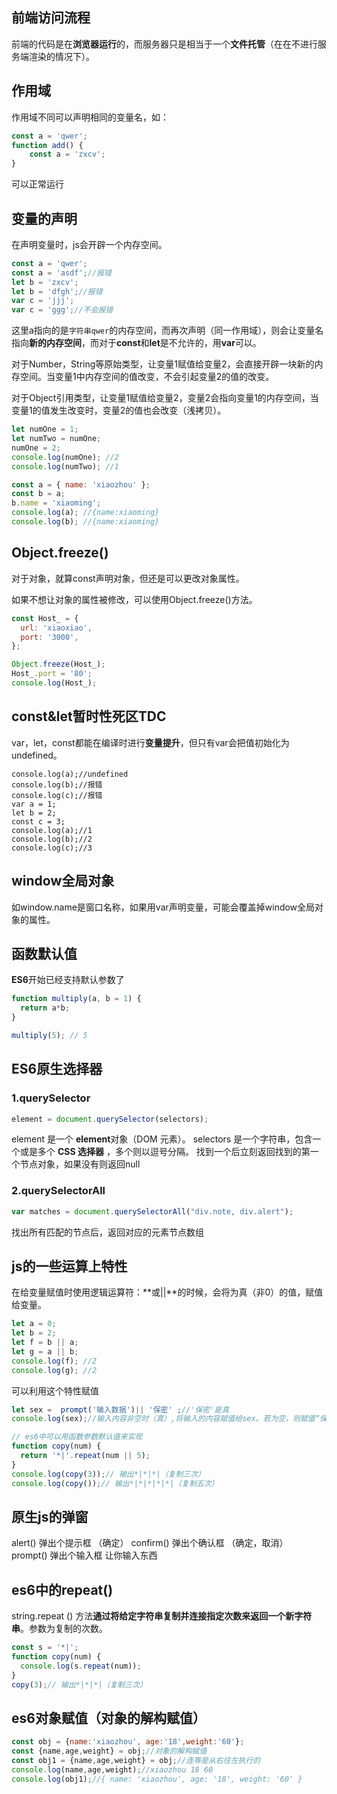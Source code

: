 ## 前端访问流程

前端的代码是在**浏览器运行**的，而服务器只是相当于一个**文件托管**（在在不进行服务端渲染的情况下）。



## 作用域

作用域不同可以声明相同的变量名，如：

```js
const a = 'qwer';
function add() {
    const a = 'zxcv';
}
```

可以正常运行



## 变量的声明

在声明变量时，js会开辟一个内存空间。

```js
const a = 'qwer';
const a = 'asdf';//报错
let b = 'zxcv';
let b = 'dfgh';//报错
var c = 'jjj';
var c = 'ggg';//不会报错
```

这里a指向的是`字符串qwer`的内存空间，而再次声明（同一作用域），则会让变量名指向**新的内存空间**，而对于**const**和**let**是不允许的，用**var**可以。 



对于Number，String等原始类型，让变量1赋值给变量2，会直接开辟一块新的内存空间。当变量1中内存空间的值改变，不会引起变量2的值的改变。

对于Object引用类型，让变量1赋值给变量2，变量2会指向变量1的内存空间，当变量1的值发生改变时，变量2的值也会改变（浅拷贝）。

```js
let numOne = 1;
let numTwo = numOne;
numOne = 2;
console.log(numOne); //2
console.log(numTwo); //1

const a = { name: 'xiaozhou' };
const b = a;
b.name = 'xiaoming';
console.log(a); //{name:xiaoming}
console.log(b); //{name:xiaoming}
```



## Object.freeze()

对于对象，就算const声明对象，但还是可以更改对象属性。

如果不想让对象的属性被修改，可以使用Object.freeze()方法。

```js
const Host_ = {
  url: 'xiaoxiao',
  port: '3000',
};

Object.freeze(Host_);
Host_.port = '80';
console.log(Host_);
```



## const&let暂时性死区TDC

var，let，const都能在编译时进行**变量提升**，但只有var会把值初始化为undefined。

```
console.log(a);//undefined
console.log(b);//报错
console.log(c);//报错
var a = 1;
let b = 2;
const c = 3;
console.log(a);//1
console.log(b);//2
console.log(c);//3
```



## window全局对象

如window.name是窗口名称，如果用var声明变量，可能会覆盖掉window全局对象的属性。



## 函数默认值

**ES6**开始已经支持默认参数了

```js
function multiply(a, b = 1) {
  return a*b;
}

multiply(5); // 5
```



## ES6原生选择器

### 1.querySelector

```js
element = document.querySelector(selectors);
```

element 是一个 **element**对象（DOM 元素）。
selectors 是一个字符串，包含一个或是多个 **CSS 选择器** ，多个则以逗号分隔。
找到一个后立刻返回找到的第一个节点对象，如果没有则返回null

### 2.querySelectorAll

```js
var matches = document.querySelectorAll("div.note, div.alert");
```

找出所有匹配的节点后，返回对应的元素节点数组



## js的一些运算上特性

在给变量赋值时使用逻辑运算符：**或||**的时候，会将为真（非0）的值，赋值给变量。

```js
let a = 0;
let b = 2;
let f = b || a;
let g = a || b;
console.log(f); //2
console.log(g); //2
```

可以利用这个特性赋值

```js
let sex =  prompt('输入数据')|| '保密' ;//'保密'是真
console.log(sex);//输入内容非空时（真）,将输入的内容赋值给sex。若为空，则赋值“保密”

// es6中可以用函数参数默认值来实现
function copy(num) {
  return '*|'.repeat(num || 5);
}
console.log(copy(3));// 输出*|*|*|（复制三次）
console.log(copy());// 输出*|*|*|*|*|（复制五次）
```



## 原生js的弹窗

alert() 弹出个提示框 （确定） 
confirm() 弹出个确认框 （确定，取消） 
prompt() 弹出个输入框 让你输入东西



## es6中的repeat()

string.repeat () 方法**通过将给定字符串复制并连接指定次数来返回一个新字符串**。参数为复制的次数。

```js
const s = '*|';
function copy(num) {
  console.log(s.repeat(num));
}
copy(3);// 输出*|*|*|（复制三次）
```



## es6对象赋值（对象的解构赋值）

```js
const obj = {name:'xiaozhou', age:'18',weight:'60'};
const {name,age,weight} = obj;//对象的解构赋值
const obj1 = {name,age,weight} = obj;//连等是从右往左执行的
console.log(name,age,weight);//xiaozhou 18 60
console.log(obj1);//{ name: 'xiaozhou', age: '18', weight: '60' }
```

